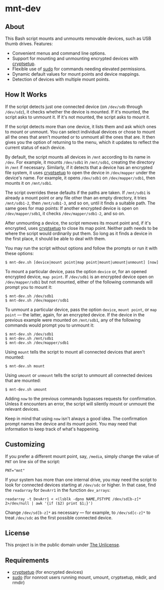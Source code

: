 # mnt-dev

## About

This Bash script mounts and unmounts removable devices, such as USB
thumb drives. Features:

* Convenient menus and command line options.
* Support for mounting and unmounting encrypted devices with
[cryptsetup](https://gitlab.com/cryptsetup/cryptsetup "cryptsetup").
* Flexible use of [sudo](https://www.sudo.ws "sudo") for commands
  needing elevated permissions.
* Dynamic default values for mount points and device mappings.
* Detection of devices with multiple mount points.

## How It Works

If the script detects just one connected device (on `/dev/sdb` through
`/dev/sdz`), it checks whether the device is mounted. If it's mounted,
the script asks to unmount it. If it's not mounted, the script asks to
mount it.

If the script detects more than one device, it lists them and ask
which ones to mount or unmount. You can select individual devices or
chose to mount all the ones that aren't mounted or to unmount all the
ones that are. It then gives you the option of returning to the menu,
which it updates to reflect the current status of each device.

By default, the script mounts all devices in `/mnt` according to its
name in `/dev`. For example, it mounts `/dev/sdb1` in `/mnt/sdb1`,
creating the directory in `/mnt` if necessary. Similarly, if it
detects that a device has an encrypted file system, it uses
[cryptsetup](https://gitlab.com/cryptsetup/cryptsetup "cryptsetup") to
open the device in `/dev/mapper` under the device's name. For example,
it opens `/dev/sdb1` on `/dev/mapper/sdb1`, then mounts it on
`/mnt/sdb1`.

The script overrides these defaults if the paths are taken. If
`/mnt/sdb1` is already a mount point or any file other than an empty
directory, it tries `/mnt/sdb1-2`, then `/mnt/sdb1-3`, and so on,
until it finds a suitable path. The same goes for map points: If
another encrypted device is open on `/dev/mapper/sdb1`, it checks
`/dev/mapper/sdb1-2`, and so on.

After unmounting a device, the script removes its mount point and, if
it's encrypted, uses
[cryptsetup](https://gitlab.com/cryptsetup/cryptsetup "cryptsetup") to
close its map point. Neither path needs to be where the script would
ordinarily put them. So long as it finds a device in the first place,
it should be able to deal with them.

You may run the script without options and follow the prompts or
run it with these options:

```
$ mnt-dev.sh [device|mount point|map point|mount|umount|unmount] [now]
```

To mount a particular device, pass the option `device` or, for an
opened encrypted device, `map point`. If `/dev/sdb1` is an encrypted
device open on `/dev/mapper/sdb1` but not mounted, either of the
following commands will prompt you to mount it:

```
$ mnt-dev.sh /dev/sdb1
$ mnt-dev.sh /dev/mapper/sdb1
```

To unmount a particular device, pass the option `device`, `mount
point`, or `map point` — the latter, again, for an encrypted device.
If the device in the previous example were mounted on `/mnt/sdb1`, any
of the following commands would prompt you to unmount it:

```
$ mnt-dev.sh /dev/sdb1
$ mnt-dev.sh /mnt/sdb1
$ mnt-dev.sh /dev/mapper/sdb1
```

Using `mount` tells the script to mount all connected devices that
aren't mounted:

```
$ mnt-dev.sh mount
```

Using `umount` or `unmount` tells the script to unmount all connected
devices that are mounted:

```
$ mnt-dev.sh umount
```

Adding `now` to the previous commands bypasses requests for
confirmation. Unless it encounters an error, the script will silently
mount or unmount the relevant devices.

Keep in mind that using `now` isn't always a good idea. The
confirmation prompt names the device and its mount point. You may need
that information to keep track of what's happening.

## Customizing

If you prefer a different mount point, say, `/media`, simply change
the value of `PNT` on line six of the script:

```
PNT="mnt"
```

If your system has more than one internal drive, you may need the
script to look for connected devices starting at `/dev/sdc` or higher.
In that case, find the `readarray` for `DevArr1` in the function
`dev_arrays`:

```
readarray -t DevArr1 < <(lsblk -dpno NAME,FSTYPE /dev/sd[b-z]* 2>/dev/null | awk '{if ($2) print $1;}')

```

Change `/dev/sd[b-z]*` as necessary — for example, to `/dev/sd[c-z]*`
to treat `/dev/sdc` as the first possible connected device.

## License

This project is in the public domain under [The
Unlicense](https://choosealicense.com/licenses/unlicense "The
Unlicense").

## Requirements

* [cryptsetup](https://gitlab.com/cryptsetup/cryptsetup "cryptsetup") (for encrypted devices)
* [sudo](https://www.sudo.ws "sudo") (for nonroot users running mount,
umount, cryptsetup, mkdir, and rmdir)

